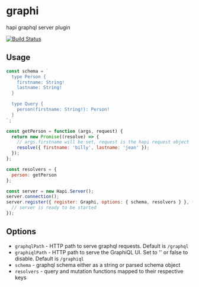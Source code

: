 # graphi
hapi graphql server plugin

[![Build Status](https://secure.travis-ci.org/geek/graphi.svg)](http://travis-ci.org/geek/graphi)


## Usage

```js
const schema = `
  type Person {
    firstname: String!
    lastname: String!
  }

  type Query {
    person(firstname: String!): Person!
  }
`;

const getPerson = function (args, request) {
  return new Promise((resolve) => {
    // args.firstname will be set, request is the hapi request object
    resolve({ firstname: 'billy', lastname: 'jean' });
  });
};

const resolvers = {
  person: getPerson
};

const server = new Hapi.Server();
server.connection();
server.register({ register: Graphi, options: { schema, resolvers } }, (err) => {
  // server is ready to be started
});
```


## Options

- `graphqlPath` - HTTP path to serve graphql requests. Default is `/graphql`
- `graphiqlPath` - HTTP path to serve the GraphiQL UI. Set to '' or false to disable. Default is `/graphiql`
- `schema` - graphql schema either as a string or parsed schema object
- `resolvers` - query and mutation functions mapped to their respective keys
